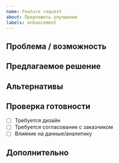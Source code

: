 ```yaml
---
name: Feature request
about: Предложить улучшение
labels: enhancement
---
```


## Проблема / возможность

<!-- Какую задачу решаем? -->

## Предлагаемое решение

## Альтернативы

## Проверка готовности

- [ ] Требуется дизайн
- [ ] Требуется согласование с заказчиком
- [ ] Влияние на данные/аналитику

## Дополнительно

<!-- Ссылки, макеты, артефакты -->
